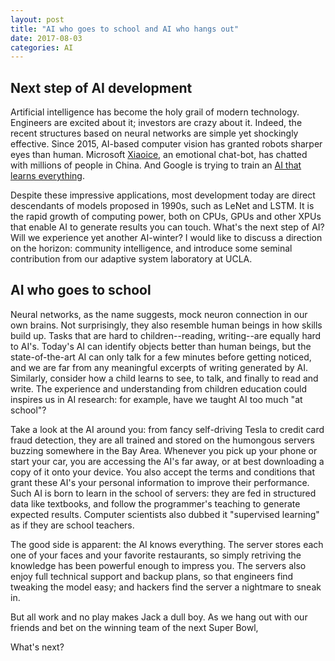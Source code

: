 ```yaml
---
layout: post
title: "AI who goes to school and AI who hangs out"
date: 2017-08-03
categories: AI
---
```

## Next step of AI development

Artificial intelligence has become the holy grail of modern technology. Engineers are excited about it; investors are crazy about it. Indeed, the recent structures based on neural networks are simple yet shockingly effective. Since 2015, AI-based computer vision has granted robots sharper eyes than human. Microsoft [Xiaoice](http://www.msxiaoice.com/), an emotional chat-bot, has chatted with millions of people in China. And Google is trying to train an [AI that learns everything](https://arxiv.org/pdf/1706.05137.pdf). 

Despite these impressive applications, most development today are direct descendants of models proposed in 1990s, such as LeNet and LSTM. It is the rapid growth of computing power, both on CPUs, GPUs and other XPUs that enable AI to generate results you can touch. What's the next step of AI? Will we experience yet another AI-winter? I would like to discuss a direction on the horizon: community intelligence, and introduce some seminal contribution from our adaptive system laboratory at UCLA.

## AI who goes to school

Neural networks, as the name suggests, mock neuron connection in our own brains. Not surprisingly, they also resemble human beings in how skills build up. Tasks that are hard to children--reading, writing--are equally hard to AI's. Today's AI can identify objects better than human beings, but the state-of-the-art AI can only talk for a few minutes before getting noticed, and we are far from any meaningful excerpts of writing generated by AI. Similarly, consider how a child learns to see, to talk, and finally to read and write. The experience and understanding from children education could inspires us in AI research: for example, have we taught AI too much "at school"?

Take a look at the AI around you: from fancy self-driving Tesla to credit card fraud detection, they are all trained and stored on the humongous servers buzzing somewhere in the Bay Area. Whenever you pick up your phone or start your car, you are accessing the AI's far away, or at best downloading a copy of it onto your device. You also accept the terms and conditions that grant these AI's your personal information to improve their performance. Such AI is born to learn in the school of servers: they are fed in structured data like textbooks, and follow the programmer's teaching to generate expected results. Computer scientists also dubbed it "supervised learning" as if they are school teachers. 

The good side is apparent: the AI knows everything. The server stores each one of your faces and your favorite restaurants, so simply retriving the knowledge has been powerful enough to impress you. The servers also enjoy full technical support and backup plans, so that engineers find tweaking the model easy; and hackers find the server a nightmare to sneak in. 

But all work and no play makes Jack a dull boy. As we hang out with our friends and bet on the winning team of the next Super Bowl, 


What's next? 